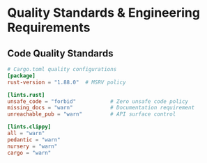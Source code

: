 # Quality Standards & Engineering Requirements

## Code Quality Standards

```toml
# Cargo.toml quality configurations
[package]
rust-version = "1.88.0"  # MSRV policy

[lints.rust]
unsafe_code = "forbid"           # Zero unsafe code policy
missing_docs = "warn"            # Documentation requirement
unreachable_pub = "warn"         # API surface control

[lints.clippy]
all = "warn"
pedantic = "warn"
nursery = "warn"
cargo = "warn"
```
